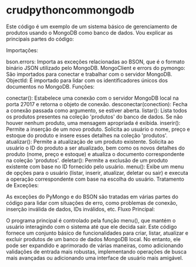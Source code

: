 # crudpythoncommongodb

Este código é um exemplo de um sistema básico de gerenciamento de produtos usando o MongoDB como banco de dados. Vou explicar as principais partes do código:

Importações:

bson.errors: Importa as exceções relacionadas ao BSON, que é o formato binário JSON utilizado pelo MongoDB.
MongoClient e errors do pymongo: São importados para conectar e trabalhar com o servidor MongoDB.
ObjectId: É importado para lidar com os identificadores únicos dos documentos no MongoDB.
Funções:

conectar(): Estabelece uma conexão com o servidor MongoDB local na porta 27017 e retorna o objeto de conexão.
desconectar(conection): Fecha a conexão passada como argumento, se estiver aberta.
listar(): Lista todos os produtos presentes na coleção 'produtos' do banco de dados. Se não houver nenhum produto, uma mensagem apropriada é exibida.
inserir(): Permite a inserção de um novo produto. Solicita ao usuário o nome, preço e estoque do produto e insere esses detalhes na coleção 'produtos'.
atualizar(): Permite a atualização de um produto existente. Solicita ao usuário o ID do produto a ser atualizado, bem como os novos detalhes do produto (nome, preço e estoque) e atualiza o documento correspondente na coleção 'produtos'.
deletar(): Permite a exclusão de um produto existente com base no ID fornecido pelo usuário.
menu(): Exibe um menu de opções para o usuário (listar, inserir, atualizar, deletar ou sair) e executa a operação correspondente com base na escolha do usuário.
Tratamento de Exceções:

As exceções do PyMongo e do BSON são tratadas em várias partes do código para lidar com situações de erro, como problemas de conexão, inserção inválida de dados, IDs inválidos, etc.
Fluxo Principal:

O programa principal é controlado pela função menu(), que mantém o usuário interagindo com o sistema até que ele decida sair.
Este código fornece um conjunto básico de funcionalidades para criar, listar, atualizar e excluir produtos de um banco de dados MongoDB local. No entanto, ele pode ser expandido e aprimorado de várias maneiras, como adicionando validações de entrada mais robustas, implementando operações de busca mais avançadas ou adicionando uma interface de usuário mais amigável.
